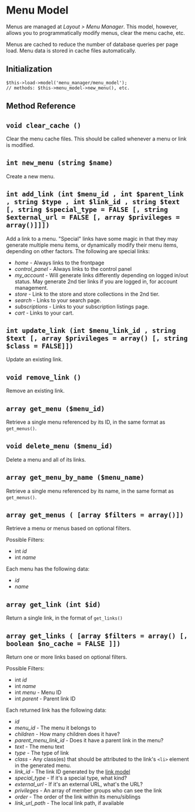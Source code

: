 # Menu Model

Menus are managed at *Layout > Menu Manager*.  This model, however, allows you to programmatically modify menus, clear the menu cache, etc.

Menus are cached to reduce the number of database queries per page load.  Menu data is stored in cache files automatically.

## Initialization

```
$this->load->model('menu_manager/menu_model');
// methods: $this->menu_model->new_menu(), etc.
```

## Method Reference

## `void clear_cache ()`

Clear the menu cache files.  This should be called whenever a menu or link is modified.

## `int new_menu (string $name)`

Create a new menu.

## `int add_link (int $menu_id , int $parent_link , string $type , int $link_id , string $text [, string $special_type = FALSE [, string $external_url = FALSE [, array $privileges = array()]]])`

Add a link to a menu.  "Special" links have some magic in that they may generate multiple menu items, or dynamically modify their menu items, depending on other factors.  The following are special links:

* *home* - Always links to the frontpage
* *control_panel* - Always links to the control panel
* *my_account* - Will generate links differently depending on logged in/out status.  May generate 2nd tier links if you are logged in, for account management.
* *store* - Link to the store and store collections in the 2nd tier.
* *search* - Links to your search page.
* *subscriptions* - Links to your subscription listings page.
* *cart* - Links to your cart.

## `int update_link (int $menu_link_id , string $text [, array $privileges = array() [, string $class = FALSE]])`

Update an existing link.

## `void remove_link ()`

Remove an existing link.

## `array get_menu ($menu_id)`

Retrieve a single menu referenced by its ID, in the same format as `get_menus()`.

## `void delete_menu ($menu_id)`

Delete a menu and all of its links.

## `array get_menu_by_name ($menu_name)`

Retrieve a single menu referenced by its name, in the same format as `get_menus()`.

## `array get_menus ( [array $filters = array()])`

Retrieve a menu or menus based on optional filters.

Possible Filters: 

* int *id*
* int *name*

Each menu has the following data:

* *id*
* *name*

## `array get_link (int $id)`

Return a single link, in the format of `get_links()`

## `array get_links ( [array $filters = array() [, boolean $no_cache = FALSE ]])`

Return one or more links based on optional filters.

Possible Filters: 

* int *id*
* int *name*
* int *menu* - Menu ID
* int *parent* - Parent link ID

Each returned link has the following data:

* *id*
* *menu_id* - The menu it belongs to
* *children* - How many children does it have?
* *parent_menu_link_id* - Does it have a parent link in the menu?
* *text* - The menu text
* *type* - The type of link
* *class* - Any class(es) that should be attributed to the link's `<li>` element in the generated menu.
* *link_id* - The link ID generated by the [link model](/docs/developers/reference/link_model.md)
* *special_type* - If it's a special type, what kind?
* *external_url* - If it's an external URL, what's the URL?
* *privileges* - An array of member groups who can see the link
* *order* - The order of the link within its menu/siblings
* *link_url_path* - The local link path, if available
